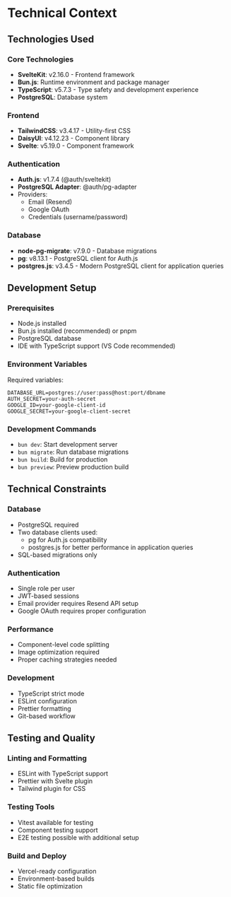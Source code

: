 # Technical Context

## Technologies Used

### Core Technologies
- **SvelteKit**: v2.16.0 - Frontend framework
- **Bun.js**: Runtime environment and package manager
- **TypeScript**: v5.7.3 - Type safety and development experience
- **PostgreSQL**: Database system

### Frontend
- **TailwindCSS**: v3.4.17 - Utility-first CSS
- **DaisyUI**: v4.12.23 - Component library
- **Svelte**: v5.19.0 - Component framework

### Authentication
- **Auth.js**: v1.7.4 (@auth/sveltekit)
- **PostgreSQL Adapter**: @auth/pg-adapter
- Providers:
  - Email (Resend)
  - Google OAuth
  - Credentials (username/password)

### Database
- **node-pg-migrate**: v7.9.0 - Database migrations
- **pg**: v8.13.1 - PostgreSQL client for Auth.js
- **postgres.js**: v3.4.5 - Modern PostgreSQL client for application queries

## Development Setup

### Prerequisites
- Node.js installed
- Bun.js installed (recommended) or pnpm
- PostgreSQL database
- IDE with TypeScript support (VS Code recommended)

### Environment Variables
Required variables:
```
DATABASE_URL=postgres://user:pass@host:port/dbname
AUTH_SECRET=your-auth-secret
GOOGLE_ID=your-google-client-id
GOOGLE_SECRET=your-google-client-secret
```

### Development Commands
- `bun dev`: Start development server
- `bun migrate`: Run database migrations
- `bun build`: Build for production
- `bun preview`: Preview production build

## Technical Constraints

### Database
- PostgreSQL required
- Two database clients used:
  - pg for Auth.js compatibility
  - postgres.js for better performance in application queries
- SQL-based migrations only

### Authentication
- Single role per user
- JWT-based sessions
- Email provider requires Resend API setup
- Google OAuth requires proper configuration

### Performance
- Component-level code splitting
- Image optimization required
- Proper caching strategies needed

### Development
- TypeScript strict mode
- ESLint configuration
- Prettier formatting
- Git-based workflow

## Testing and Quality

### Linting and Formatting
- ESLint with TypeScript support
- Prettier with Svelte plugin
- Tailwind plugin for CSS

### Testing Tools
- Vitest available for testing
- Component testing support
- E2E testing possible with additional setup

### Build and Deploy
- Vercel-ready configuration
- Environment-based builds
- Static file optimization

